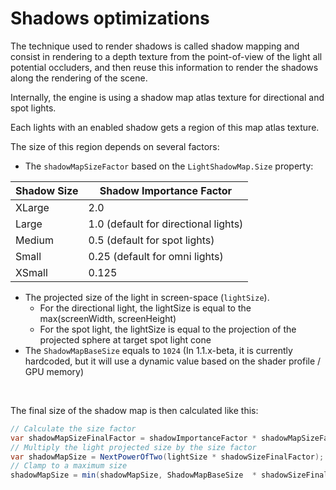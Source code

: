 # Shadows optimizations

The technique used to render shadows is called shadow mapping and consist in rendering to a depth texture from the point-of-view of the light all potential occluders, and then reuse this information to render the shadows along the rendering of the scene.

Internally, the engine is using a shadow map atlas texture for directional and spot lights.

Each lights with an enabled shadow gets a region of this map atlas texture.

The size of this region depends on several factors:

- The `shadowMapSizeFactor` based on the `LightShadowMap.Size` property:

| Shadow Size | Shadow Importance Factor             |
| ----------- | ------------------------------------ |
| XLarge      | 2.0                                  |
| Large       | 1.0 (default for directional lights) |
| Medium      | 0.5 (default for spot lights)        |
| Small       | 0.25 (default for omni lights)       |
| XSmall      | 0.125                                |


- The projected size of the light in screen-space (`lightSize`). 
  - For the directional light, the lightSize is equal to the max(screenWidth, screenHeight)
  - For the spot light, the lightSize is equal to the projection of the projected sphere at target spot light cone
- The `ShadowMapBaseSize` equals to `1024` (In 1.1.x-beta, it is currently hardcoded, but it will use a dynamic value based on the shader profile / GPU memory)

 

The final size of the shadow map is then calculated like this:

```cs
// Calculate the size factor
var shadowMapSizeFinalFactor = shadowImportanceFactor * shadowMapSizeFactor;
// Multiply the light projected size by the size factor
var shadowMapSize = NextPowerOfTwo(lightSize * shadowSizeFinalFactor);
// Clamp to a maximum size
shadowMapSize = min(shadowMapSize, ShadowMapBaseSize  * shadowSizeFinalFactor);
```


